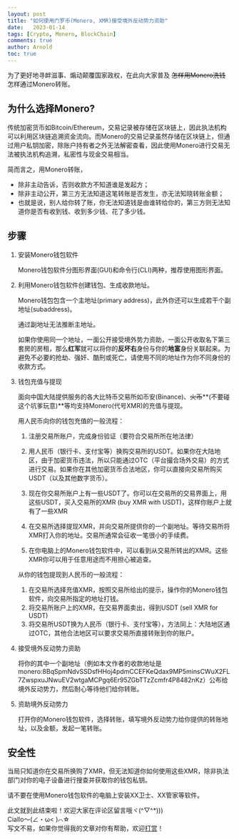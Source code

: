 ```yaml
---
layout: post
title: "如何使用门罗币(Monero, XMR)接受境外反动势力资助"
date:   2023-01-14
tags: [Crypto, Monero, BlockChain]
comments: true
author: Arnold
toc: true
---
```


为了更好地寻衅滋事、煽动颠覆国家政权，在此向大家普及 ~~怎样用Monero洗钱~~ 怎样通过Monero转账。

<!-- more -->

## 为什么选择Monero?
传统加密货币如Bitcoin/Ethereum，交易记录被存储在区块链上，因此执法机构可以利用区块链追溯资金流向。而Monero的交易记录虽然存储在区块链上，但通过用户私钥加密，除账户持有者之外无法解密查看，因此使用Monero进行交易无法被执法机构追溯，私密性与现金交易相当。

简而言之，用Monero转账，
* 除非主动告诉，否则收款方不知道谁是发起方；
* 除非主动公开，第三方无法知道这笔转账是否发生，亦无法知晓转账金额；
* 也就是说，别人给你转了账，你无法知道钱是由谁转给你的，第三方则无法知道你是否有收到钱、收到多少钱、花了多少钱。

## 步骤
1. 安装Monero钱包软件

    Monero钱包软件分图形界面(GUI)和命令行(CLI)两种，推荐使用图形界面。

2. 利用Monero钱包软件创建钱包、生成收款地址。

    Monero钱包包含一个主地址(primary address)，此外你还可以生成若干个副地址(subaddress)。

    通过副地址无法推断主地址。

    如果你使用同一个地址，一面公开接受境外势力资助，一面公开收取名下第三套房的房租，那么**红军**就可以将你的**反坏右**身份与你的**地富**身份关联起来。为避免不必要的抢劫、强奸、酷刑或死亡，请使用不同的地址作为你不同身份的收款方式。

3. 钱包充值与提现

    面向中国大陆提供服务的各大比特币交易所如币安(Binance)、~~火币~~**(不要碰这个坑爹玩意)**等均支持Monero(代号XMR)的充值与提现。

    用人民币向你的钱包充值的一般流程：

    1. 注册交易所账户，完成身份验证（要符合交易所所在地法律）

    2. 用人民币（银行卡、支付宝等）换购交易所的USDT。如果你在大陆地区，由于加密货币违法，所以只能通过OTC（平台撮合场外交易）的方式进行交易。如果你在其他加密货币合法地区，你可以直接向交易所购买USDT（以及其他数字货币）。

    3. 现在你交易所账户上有一些USDT了。你可以在交易所的交易界面上，用这些USDT，买入交易所的XMR (buy XMR with USDT)，这样你账户上就有了一些XMR

    4. 在交易所选择提现XMR，并向交易所提供你的一个副地址。等待交易所将XMR打入你的地址。交易所通常会征收一笔很小的手续费。

    5. 在你电脑上的Monero钱包软件中，可以看到从交易所转出的XMR。这些XMR你可以用于任意用途而不用担心被追查。

    从你的钱包提现到人民币的一般流程：

    1. 在交易所选择充值XMR，按照交易所给出的提示，操作你的Monero钱包软件，向交易所指定的地址打钱。
    2. 将交易所账户上的XMR，在交易界面卖出，得到USDT (sell XMR for USDT)
    3. 将交易所USDT换为人民币（银行卡、支付宝等），方法同上：大陆地区通过OTC，其他合法地区可以要求交易所直接转账到你的账户。

4. 接受境外反动势力资助

    将你的其中一个副地址（例如本文作者的收款地址是 monero:8BqSpmNdvSSDsfHHoj4pdmCCEFKeQdax9MP5minsCWuX2FL7ZwspxuJNwuEV2wtgaMCPgq6Er95ZGbTTzZcmfr4P8482nKz）公布给境外反动势力，然后耐心等待他们给你转账。

5. 资助境外反动势力

    打开你的Monero钱包软件，选择转账，填写境外反动势力给你提供的转账地址，以及金额，发起一笔转账。

## 安全性
当局只知道你在交易所换购了XMR，但无法知道你如何使用这些XMR，除非执法部门对你的电子设备进行搜查并获取你的钱包私钥。

请不要在使用Monero钱包软件的电脑上安装XX卫士、XX管家等软件。

此文就到此结束啦！欢迎大家在评论区留言哦ヾ(^▽^*)))  
Ciallo～(∠・ω< )⌒☆​  
写文不易，如果你觉得我的文章对你有帮助，欢迎[打赏](https://dotponder.github.io/likes/)！
